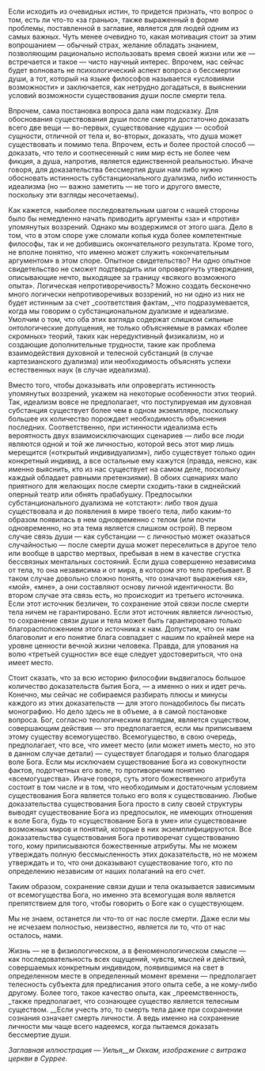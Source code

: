 Если исходить из очевидных истин, то придется признать, что вопрос о том, есть ли что-то «за гранью», также выраженный в форме проблемы, поставленной в заглавие, является для людей одним из самых важных. Чуть менее очевидно то, какая мотивация стоит за этим вопрошанием — обычный страх, желание обладать знанием, позволяющим рационально использовать время своей жизни или же — встречается и такое — чисто научный интерес. Впрочем, нас сейчас будет волновать не психологический аспект вопроса о бессмертии души, а тот, который на языке философов называется «условиями возможности» и заключается, как нетрудно догадаться, в выяснении условий возможности существования души после смерти тела.  


Впрочем, сама постановка вопроса дала нам подсказку. Для обоснования существования души после смерти достаточно доказать всего две вещи — во-первых, существование «души» — особой сущности, отличной от тела и, во-вторых, доказать, что душа может существовать и помимо тела. Впрочем, есть и более простой способ — доказать, что тело и соотнесенный с ним мир есть не более чем фикция, а душа, напротив, является единственной реальностью. Иначе говоря, для доказательства бессмертия души нам либо нужно обосновать истинность субстанционального дуализма, либо истинность идеализма (но — важно заметить — не того и другого вместе, поскольку эти взгляды несочетаемы).

Как кажется, наиболее последовательным шагом с нашей стороны было бы немедленно начать приводить аргументы «за» и «против» упомянутых воззрений. Однако мы воздержимся от этого шага. Дело в том, что в этом споре уже сломали копья куда более компетентные философы, так и не добившись окончательного результата. Кроме того, не вполне понятно, что именно может служить «окончательным аргументом» в этом споре. Опытное свидетельство? Ни одно опытное свидетельство не сможет подтвердить или опровергнуть утверждения, описывающие нечто, выходящее за границу «всякого возможного опыта». Логическая непротиворечивость? Можно создать бесконечно много логически непротиворечивых воззрений, но ни одно из них не будет истинным за счет _соответствия фактам, _что подразумевается, когда мы говорим о субстанциональном дуализме и идеализме. Умолчим о том, что оба этих взгляда содержат слишком сильные онтологические допущения, не только объясняемые в рамках «более скромных» теорий, таких как нередуктивный физикализм, но и создающие дополнительные трудности, такие как проблема взаимодействия духовной и телесной субстанций (в случае картезианского дуализма) или необходимость объяснять успехи естественных наук (в случае идеализма).

Вместо того, чтобы доказывать или опровергать истинность упомянутых воззрений, укажем на некоторые особенности этих теорий. Так, идеализм вовсе не предполагает, что постулируемая им духовная субстанция существует более чем в одном экземпляре, поскольку большее их количество порождает необходимость объяснения последних. Соответственно, при истинности идеализма есть вероятность двух взаимоисключающих сценариев — либо все люди являются одной и той же личностью, которой весь этот мир лишь мерещится («открытый индивидуализм»), либо существует только один конкретный индивид, а все остальные ему кажутся (правда, неясно, как именно выяснить, кто из нас существует на самом деле, поскольку каждый обладает равными претензиями). В обоих сценариях мало приятного для желающих после смерти сходить-таки в сиднейский оперный театр или обнять прабабушку. Предпосылки субстанционального дуализма не «отстают»: либо твоя душа существовала и до появления в мире твоего тела, либо каким-то образом появилась в нем одновременно с телом (или почти одновременно, но эта тема является слишком острой). В первом случае связь души — как субстанции — с личностью может оказаться случайностью — после смерти душа может переселиться в другое тело или вообще в царство мертвых, пребывая в нем в качестве сгустка бессвязных ментальных состояний. Если душа совершенно независима от тела, то она независима и от мира, в котором это тело пребывает. В таком случае довольно сложно понять, что означают выражения «я», «мой», «мне», а они составляют основу личной идентичности. Во втором случае эта связь есть, но происходит из третьего источника. Если этот источник безличен, то сохранение этой связи после смерти тела ничем не гарантировано. Если этот источник является личностью, то сохранение связи души и тела может быть гарантировано только благорасположением этого источника к нам. Допустим, что он нам благоволит и его понятие блага совпадает с нашим по крайней мере на уровне ценности вечной жизни человека. Правда, для упования на волю «третьей сущности» все еще следует удостовериться, что она имеет место.

Стоит сказать, что за всю историю философии выдвигалось большое количество доказательств бытия Бога, — а именно о них и идет речь. Конечно, мы сейчас не собираемся разбирать плюсы и минусы каждого из этих доказательств — для этого понадобилось бы писать монографию. Но дело здесь не в объеме, а в самой постановке вопроса. Бог, согласно теологическим взглядам, является существом, совершающим действия — это предполагается, если мы приписываем этому существу всемогущество. Всемогущество, в свою очередь, предполагает, что все, что имеет место (или может иметь место, но это в данном случае детали) — существует благодаря и только благодаря воле Бога. Если мы исключаем существование Бога из совокупности фактов, подотчетных его воле, то противоречим понятию «всемогущества». Иначе говоря, суть этого божественного атрибута состоит в том числе и в том, что необходимым и достаточным условием существования Бога является только его воля к существованию. Любые доказательства существования Бога просто в силу своей структуры выводят существование Бога из предпосылок, не имеющих отношения к воле Бога, будь то «существование Бога в уме» или существование возможных миров и понятий, которые в них экземплифицируются. Все доказательства существования Бога противоречат существованию того, кому приписываются божественные атрибуты. Мы не можем утверждать полную бессмысленность этих доказательств, но не можем утверждать и то, что они доказывают существование того, кто по определению независим от наших полаганий на его счет.

Таким образом, сохранение связи души и тела оказывается зависимым от всемогущества Бога, но именно эта всемогущая воля является препятствием для того, чтобы говорить о Боге как о существующем.

Мы не знаем, останется ли что-то от нас после смерти. Даже если мы не исчезаем полностью, неизвестно, является ли то, что от нас осталось, нами.

Жизнь — не в физиологическом, а в феноменологическом смысле — как последовательность всех ощущений, чувств, мыслей и действий, совершаемых конкретным индивидом, появившимся на свет в определенном месте в определенный момент времени — предполагает телесность субъекта для предписания этого опыта себе, а не кому-либо другому. Более того, такое качество опыта, как _преемственность, _также предполагает, что сознающее существо является телесным существом. __Если учесть это, то смерть тела даже при сохранении сознания означает смерть личности. А ведь именно на сохранение личности мы чаще всего надеемся, когда пытаемся доказать бессмертие души.

  


_Заглавная иллюстрация — Уилья__м Оккам, изображение с витража церкви в Суррее._
